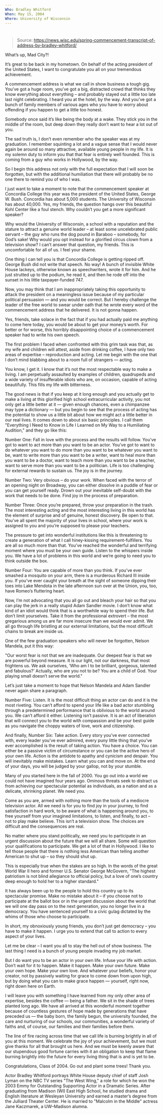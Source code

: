 ```yaml
---
Who: Bradley Whitford
When: May 15, 2004
Where: University of Wisconsin
---
```


# 

> Source: https://news.wisc.edu/spring-commencement-transcript-of-address-by-bradley-whitford/

What’s up, Mad City?!

It’s great to be back in my hometown. On behalf of the acting president of the United States, I want to congratulate you all on your tremendous achievement.

A commencement address is what we call in show business a tough gig. You’ve got a huge room, you’ve got a big, distracted crowd that thinks they know everything about everything – and probably stayed out a little too late last night celebrating. I heard you at the hotel, by the way. And you’ve got a bunch of family members of various ages who you have to worry about offending if you happen to get a little too honest.

Somebody once said it’s like being the body at a wake. They stick you in the middle of the room, but deep down they really don’t want to hear a lot out of you.

The sad truth is, I don’t even remember who the speaker was at my graduation. I remember squinting a lot and a vague sense that I would never again be around so many attractive, available young people in my life. It is my solemn duty to inform you that that fear is entirely well founded. This is coming from a guy who works in Hollywood, by the way.

So I begin this address not only with the full expectation that I will soon be forgotten, but with the additional humiliation that there will probably be no one there to remind you of who I was.

I just want to take a moment to note that the commencement speaker at Concordia College this year was the president of the United States, George W. Bush. Concordia has about 5,000 students. The University of Wisconsin has about 40,000. Yes, my friends, the question hangs over this beautiful Kohl Center like a foul stench. Why couldn’t you get a more significant speaker?

Why would the University of Wisconsin, a school with a reputation and the stature to attract a genuine world leader – at least some uncelebrated public servant – the guy who runs the dog pound in Baraboo – somebody, for God’s sake! Why would you opt instead for a glorified circus clown from a television show? I can’t answer that question, my friends. This is uncomfortable for all of us. I feel your shame.

One thing I can tell you is that Concordia College is getting ripped off. George Bush did not write that speech. No way! A bunch of invisible White House lackeys, otherwise known as speechwriters, wrote it for him. And he just strutted up to the podium, he read it, and then he rode off into the sunset in his little taxpayer-funded 747.

Now, you may think that I am inappropriately taking this opportunity to attack the president on a meaningless issue because of my particular political persuasion — and you would be correct. But I hereby challenge the leader of the free world to swear under oath that he wrote every word of the commencement address that he delivered. It is not gonna happen.

Yes, friends, take solace in the fact that if you had actually paid me anything to come here today, you would be about to get your money’s worth. For better or for worse, this horribly disappointing choice of a commencement speaker had to write his own speech.

The first problem I faced when confronted with this grim task was that, as my wife and children will attest, aside from drinking coffee, I have only two areas of expertise – reproduction and acting. Let me begin with the one that I don’t mind blabbing about to a room full of strangers — acting.

You know, I get it. I know that it’s not the most respectable way to make a living. I am perpetually assaulted by examples of children, quadrupeds and a wide variety of insufferable idiots who are, on occasion, capable of acting beautifully. This fills my life with bitterness.

The good news is that if you keep at it long enough and you actually get to make a living at this glorified high school extracurricular activity, you not only get a little better at it — given enough chances, even a chimpanzee may type a dictionary — but you begin to see that the process of acting has the potential to show us a little bit about how we might act a little better in our real lives. It comes down to about six basic principles. I call them "Everything I Need to Know in Life I Learned on My Way to a Humiliating Audition," and they go like this:

Number One: Fall in love with the process and the results will follow. You’ve got to want to act more than you want to be an actor. You’ve got to want to do whatever you want to do more than you want to be whatever you want to be, want to write more than you want to be a writer, want to heal more than you want to be a doctor, want to teach more than you want to be a teacher, want to serve more than you want to be a politician. Life is too challenging for external rewards to sustain us. The joy is in the journey.

Number Two: Very obvious – do your work. When faced with the terror of an opening night on Broadway, you can either dissolve in a puddle of fear or you can get yourself ready. Drown out your inevitable self-doubt with the work that needs to be done. Find joy in the process of preparation.

Number Three: Once you’re prepared, throw your preparation in the trash. The most interesting acting and the most interesting living in this world has the element of surprise and of genuine, honest discovery. Be open to that. You’ve all spent the majority of your lives in school, where your work is assigned to you and you’re supposed to please your teachers.

The pressure to get into wonderful institutions like this is threatening to create a generation of what I call hiney-kissing requirement-fulfillers. You are all so much more than that. You’ve reached the wonderful and terrifying moment where you must be your own guide. Listen to the whispers inside you. We have a lot of problems in this world and we’re going to need you to think outside the box.

Number Four: You are capable of more than you think. If you’ve ever smashed a mosquito on your arm, there is a murderous Richard III inside you. If you’ve ever caught your breath at the sight of someone dipping their toes into Lake Mendota in the late afternoon sun over at the Union, you, too, have Romeo’s fluttering heart.

Now, I’m not advocating that you all go out and bleach your hair so that you can play the jerk in a really stupid Adam Sandler movie. I don’t know what kind of an idiot would think that is a worthwhile way to spend their life. But don’t limit yourselves. Take it from the professional extrovert – the most gregarious among us are far more insecure than we would ever admit. We all go through life bristling at our external limitations, but the most difficult chains to break are inside us.

One of the few graduation speakers who will never be forgotten, Nelson Mandela, put it this way:

"Our worst fear is not that we are inadequate. Our deepest fear is that we are powerful beyond measure. It is our light, not our darkness, that most frightens us. We ask ourselves, ‘Who am I to be brilliant, gorgeous, talented and fabulous?’ Actually, who are you not to be? You are a child of God. Your playing small doesn’t serve the world."

Let’s just take a moment to hope that Nelson Mandela and Adam Sandler never again share a paragraph.

Number Five: Listen. It is the most difficult thing an actor can do and it is the most riveting. You can’t afford to spend your life like a bad actor stumbling through a predetermined performance that is oblivious to the world around you. We can’t afford it either. Listening isn’t passive. It is an act of liberation that will connect you to the world with compassion and be your best guide as you navigate the choppy waters of love, work and citizenship.

And finally, Number Six: Take action. Every story you’ve ever connected with, every leader you’ve ever admired, every puny little thing that you’ve ever accomplished is the result of taking action. You have a choice. You can either be a passive victim of circumstance or you can be the active hero of your own life. Action is the antidote to apathy and cynicism and despair. You will inevitably make mistakes. Learn what you can and move on. At the end of your days, you will be judged by your gallop, not by your stumble.

Many of you started here in the fall of 2000. You go out into a world we could not have imagined four years ago. Ominous threats seek to distract us from achieving our spectacular potential as individuals, as a nation and as a delicate, shrinking planet. We need you.

Come as you are, armed with nothing more than the tools of a mediocre television actor. All we need is for you to find joy in your journey, to find satisfaction in hard work, to be aware of what is happening around you, to free yourself from your imagined limitations, to listen, and finally, to act – not to play make believe. This isn’t a television show. The choices are difficult and the consequences are real.

No matter where you stand politically, we need you to participate in an urgent discussion about the future that we will all share. Some will question your qualifications to participate. We get a lot of that in Hollywood. I like to tell those people that there is nothing less American than telling another American to shut up – so they should shut up.

This is especially true when the stakes are so high. In the words of the great World War II hero and former U.S. Senator George McGovern, "The highest patriotism is not blind allegiance to official policy, but a love of one’s country deep enough to hold her to a higher standard."

It has always been up to the people to hold this country up to its spectacular promise. Make no mistake about it – if you choose not to participate at the ballot box or in the urgent discussion about the world that we will one day pass on to the next generation, you no longer live in a democracy. You have sentenced yourself to a civic gulag dictated by the whims of those who choose to participate.

In short, my obnoxiously young friends, you don’t just get democracy – you have to make it happen. I urge you to extend that call to action to every aspect of your lives.

Let me be clear – I want you all to stay the hell out of show business. The last thing I need is a bunch of young people invading my job market.

But I do want you to be an actor in your own life. Infuse your life with action. Don’t wait for it to happen. Make it happen. Make your own future. Make your own hope. Make your own love. And whatever your beliefs, honor your creator, not by passively waiting for grace to come down from upon high, but by doing what you can to make grace happen — yourself, right now, right down here on Earth.

I will leave you with something I have learned from my only other area of expertise, besides the coffee — being a father. We sit in the shade of trees planted long ago. We have all arrived at this wonderful moment together because of countless gestures of hope made by generations that have preceded us — the baby born, the family begun, the university founded, the care and nurturing of our schools, our communities, a wonderful variety of faiths and, of course, our families and their families before them.

The line of fire racing across time that we call life is burning brightly in all of you at this moment. We celebrate the joy of your achievement, but we must give thanks for all that brought us here. And we must be keenly aware that our stupendous good fortune carries with it an obligation to keep that flame burning brightly into the future for every living thing that is and is yet to be.

Congratulations, Class of 2004. Go out and plant some trees! Thank you.

Actor Bradley Whitford portrays White House deputy chief of staff Josh Lyman on the NBC TV series "The West Wing," a role for which he won the 2003 Emmy for Outstanding Supporting Actor in a Dramatic Series. After graduating from Madison (WI) East High School, he studied drama and English literature at Wesleyan University and earned a master’s degree from the Julliard Theater Center. He is married to "Malcolm in the Middle" actress Jane Kaczmarek, a UW–Madison alumna.